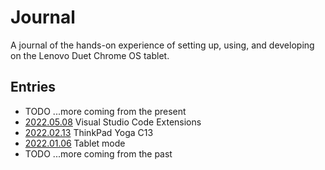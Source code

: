 # Journal

A journal of the hands-on experience of setting up, using, and developing on the Lenovo Duet Chrome OS tablet.

## Entries

- TODO ...more coming from the present
- [2022.05.08](2022.05.08.md) Visual Studio Code Extensions
- [2022.02.13](2022.02.13.md) ThinkPad Yoga C13
- [2022.01.06](2022.01.16.md) Tablet mode
- TODO ...more coming from the past
